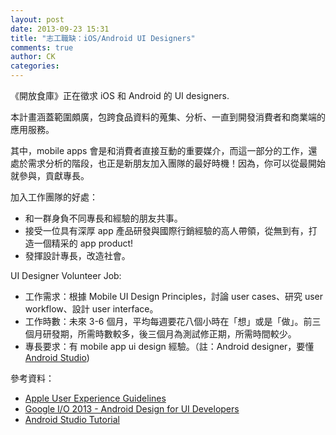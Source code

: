```yaml
---
layout: post
date: 2013-09-23 15:31
title: "志工職缺：iOS/Android UI Designers"
comments: true
author: CK
categories: 
---
```


《開放食庫》正在徵求 iOS 和 Android 的 UI designers. 

本計畫涵蓋範圍頗廣，包跨食品資料的蒐集、分析、一直到開發消費者和商業端的應用服務。

其中，mobile apps 會是和消費者直接互動的重要媒介，而這一部分的工作，還處於需求分析的階段，也正是新朋友加入團隊的最好時機！因為，你可以從最開始就參與，貢獻專長。

加入工作團隊的好處：

- 和一群身負不同專長和經驗的朋友共事。
- 接受一位具有深厚 app 產品研發與國際行銷經驗的高人帶領，從無到有，打造一個精采的 app product!
- 發揮設計專長，改造社會。

UI Designer Volunteer Job:

- 工作需求：根據 Mobile UI Design Principles，討論 user cases、研究 user workflow、設計 user interface。
- 工作時數：未來 3-6 個月，平均每週要花八個小時在「想」或是「做」。前三個月研發期，所需時數較多，後三個月為測試修正期，所需時間較少。
- 專長要求：有 mobile app ui design 經驗。（註：Android designer，要懂 [Android Studio](http://developer.android.com/sdk/installing/studio.html "Title"))


參考資料：

- [Apple User Experience Guidelines](http://youtu.be/gUobNDmHnzM "Title")
- [Google I/O 2013 - Android Design for UI Developers](http://youtu.be/Jl3-lzlzOJI "Title")
- [Android Studio Tutorial](http://youtu.be/to8hSys0AHw "Title")
